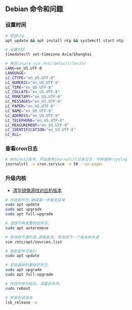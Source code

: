 ## Debian 命令和问题

### 设置时间
```bash
# 安装ntp
apt update && apt install ntp && systemctl start ntp

# 设置时区
timedatectl set-timezone Asia/Shanghai

# 修改locale vim /etc/default/locale
LANG=en_US.UTF-8
LANGUAGE=
LC_CTYPE="en_US.UTF-8"
LC_NUMERIC="en_US.UTF-8"
LC_TIME="en_US.UTF-8"
LC_COLLATE="en_US.UTF-8"
LC_MONETARY="en_US.UTF-8"
LC_MESSAGES="en_US.UTF-8"
LC_PAPER="en_US.UTF-8"
LC_NAME="en_US.UTF-8"
LC_ADDRESS="en_US.UTF-8"
LC_TELEPHONE="en_US.UTF-8"
LC_MEASUREMENT="en_US.UTF-8"
LC_IDENTIFICATION="en_US.UTF-8"
LC_ALL=
```

### 查看cron日志
```bash
# debian12版本，开始使用journalctl记录日志，不再使用rsyslog
journalctl -u cron.service -n 50 --no-pager
```

### 升级内核
- [清华镜像源找对应的版本](https://mirrors.tuna.tsinghua.edu.cn/help/debian/)

```bash
# 升级软件包,确保每一步都无异常
sudo apt update
sudo apt upgrade
sudo apt full-upgrade

# 清理不再需要的软件包。
sudo apt autoremove

# 修改软件源列表,都更新完，修改成下一个版本软件源
vim /etc/apt/sources.list

# 更新软件包索引
sudo apt update

# 安装最新的基础软件包
sudo apt upgrade
sudo apt full-upgrade

# 完成所有升级后，请重启系统。
sudo reboot

# 检查系统版本
lsb_release -a
```
